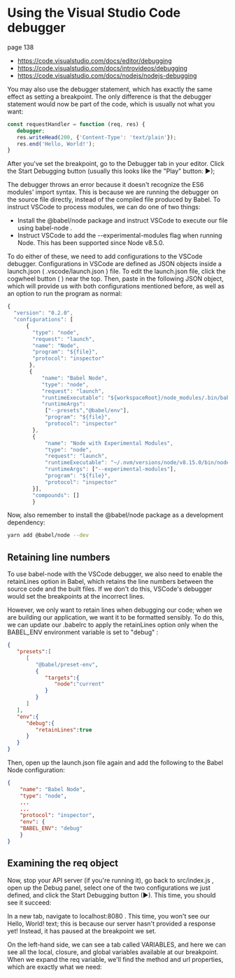 # Using the Visual Studio Code debugger

page 138

* https://code.visualstudio.com/docs/editor/debugging
* https://code.visualstudio.com/docs/introvideos/debugging
* https://code.visualstudio.com/docs/nodejs/nodejs-debugging

You may also use the debugger statement, which has exactly the same effect as setting a breakpoint. The only difference is that the debugger statement would now be part of the code, which is usually not what you want:

```javascript
const requestHandler = function (req, res) {
   debugger;
   res.writeHead(200, {'Content-Type': 'text/plain'});
   res.end('Hello, World!');
}
```

After you've set the breakpoint, go to the Debugger tab in your editor. Click the Start Debugging button (usually this looks like the "Play" button: ►);

The debugger throws an error because it doesn't recognize the ES6 modules' import syntax. 
This is because we are running the debugger on the source file directly,
instead of the compiled file produced by Babel. 
To instruct VSCode to process modules, we can do one of two things:

* Install the @babel/node package and instruct VSCode to execute our file
using babel-node .
* Instruct VSCode to add the --experimental-modules flag when running
Node. This has been supported since Node v8.5.0.

To do either of these, we need to add configurations to the VSCode debugger.
Configurations in VSCode are defined as JSON objects inside a launch.json ( .vscode/launch.json ) file. To edit the launch.json file, click the cogwheel button ( ) near the top. Then, paste in the following JSON object, which will provide us with both configurations mentioned before, as well as an option to run the program as normal:


```javascript
{
  "version": "0.2.0",
  "configurations": [
      {
        "type": "node",
        "request": "launch",
        "name": "Node",
        "program": "${file}",
        "protocol": "inspector"
       },
       {
           "name": "Babel Node",
           "type": "node",
           "request": "launch",
           "runtimeExecutable": "${workspaceRoot}/node_modules/.bin/babel-node",
           "runtimeArgs":
            ["--presets","@babel/env"],
            "program": "${file}",
            "protocol": "inspector"
        },
        {
            "name": "Node with Experimental Modules",
            "type": "node",
            "request": "launch",
            "runtimeExecutable": "~/.nvm/versions/node/v8.15.0/bin/node",
            "runtimeArgs": ["--experimental-modules"],
            "program": "${file}",
            "protocol": "inspector"
        }],
        "compounds": []
        }
```

Now, also remember to install the @babel/node package as a development dependency:

```bash
yarn add @babel/node --dev
```

## Retaining line numbers

To use babel-node with the VSCode debugger, we also need to enable the retainLines option in Babel, which retains the line numbers between the source
code and the built files. If we don't do this, VSCode's debugger would set the
breakpoints at the incorrect lines.

However, we only want to retain lines when debugging our code; when we are
building our application, we want it to be formatted sensibly. To do this, we can update our .babelrc to apply the retainLines option only when the BABEL_ENV environment variable is set to "debug" :

```json
{  
   "presets":[  
      [  
         "@babel/preset-env",
         {  
            "targets":{  
               "node":"current"
            }
         }
      ]
   ],
   "env":{  
      "debug":{  
         "retainLines":true
      }
   }
}
```

Then, open up the launch.json file again and add the following to the Babel Node configuration:

```json
{  
    "name": "Babel Node",
    "type": "node",
    ...
    ...
    "protocol": "inspector",
    "env": {
    "BABEL_ENV": "debug"
    }
}
```

## Examining the req object

Now, stop your API server (if you're running it), go back to src/index.js , open up the Debug panel, select one of the two configurations we just defined, and click the Start Debugging button (►). This time, you should see it succeed:


In a new tab, navigate to localhost:8080 . This time, you won't see our Hello,
World! text; this is because our server hasn't provided a response yet! Instead, it has paused at the breakpoint we set.

On the left-hand side, we can see a tab called VARIABLES, and here we can see all the local, closure, and global variables available at our breakpoint. When we expand the req variable, we'll find the method and url properties, which are exactly what we need:

